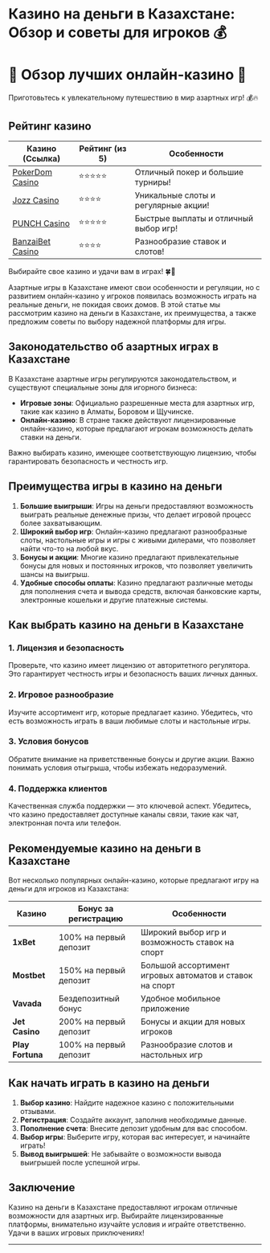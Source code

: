 # Казино на деньги в Казахстане: Обзор и советы для игроков 💰
# 🎲 Обзор лучших онлайн-казино 🎰

Приготовьтесь к увлекательному путешествию в мир азартных игр! 💰🔥

## Рейтинг казино

| Казино (Ссылка)                                   | Рейтинг (из 5) | Особенности                          |
|---------------------------------------------------|----------------|--------------------------------------|
| [PokerDom Casino](https://brandplay.link/Bxg7SC7H) | ⭐⭐⭐⭐⭐          | Отличный покер и большие турниры!   |
| [Jozz Casino](https://tk435zi5i9.com/alt/jozz/registration?e8250665e216213938eeaefaf3e61c0a) | ⭐⭐⭐⭐           | Уникальные слоты и регулярные акции! |
| [PUNCH Casino](https://betpunch1.com/d638d6d39)   | ⭐⭐⭐⭐⭐          | Быстрые выплаты и отличный выбор игр!|
| [BanzaiBet Casino](https://bnzstr009.com/e9rVJ)   | ⭐⭐⭐⭐           | Разнообразие ставок и слотов!       |

Выбирайте свое казино и удачи вам в играх! 🍀💸

Азартные игры в Казахстане имеют свои особенности и регуляции, но с развитием онлайн-казино у игроков появилась возможность играть на реальные деньги, не покидая своих домов. В этой статье мы рассмотрим казино на деньги в Казахстане, их преимущества, а также предложим советы по выбору надежной платформы для игры.

## Законодательство об азартных играх в Казахстане

В Казахстане азартные игры регулируются законодательством, и существуют специальные зоны для игорного бизнеса:
- **Игровые зоны**: Официально разрешенные места для азартных игр, такие как казино в Алматы, Боровом и Щучинске.
- **Онлайн-казино**: В стране также действуют лицензированные онлайн-казино, которые предлагают игрокам возможность делать ставки на деньги.

Важно выбирать казино, имеющее соответствующую лицензию, чтобы гарантировать безопасность и честность игр.

## Преимущества игры в казино на деньги

1. **Большие выигрыши**: Игры на деньги предоставляют возможность выиграть реальные денежные призы, что делает игровой процесс более захватывающим.
2. **Широкий выбор игр**: Онлайн-казино предлагают разнообразные слоты, настольные игры и игры с живыми дилерами, что позволяет найти что-то на любой вкус.
3. **Бонусы и акции**: Многие казино предлагают привлекательные бонусы для новых и постоянных игроков, что позволяет увеличить шансы на выигрыш.
4. **Удобные способы оплаты**: Казино предлагают различные методы для пополнения счета и вывода средств, включая банковские карты, электронные кошельки и другие платежные системы.

## Как выбрать казино на деньги в Казахстане

### 1. Лицензия и безопасность
Проверьте, что казино имеет лицензию от авторитетного регулятора. Это гарантирует честность игры и безопасность ваших личных данных.

### 2. Игровое разнообразие
Изучите ассортимент игр, которые предлагает казино. Убедитесь, что есть возможность играть в ваши любимые слоты и настольные игры.

### 3. Условия бонусов
Обратите внимание на приветственные бонусы и другие акции. Важно понимать условия отыгрыша, чтобы избежать недоразумений.

### 4. Поддержка клиентов
Качественная служба поддержки — это ключевой аспект. Убедитесь, что казино предоставляет доступные каналы связи, такие как чат, электронная почта или телефон.

## Рекомендуемые казино на деньги в Казахстане

Вот несколько популярных онлайн-казино, которые предлагают игру на деньги для игроков из Казахстана:

| Казино               | Бонус за регистрацию     | Особенности                               |
|---------------------|-------------------------|-------------------------------------------|
| **1xBet**           | 100% на первый депозит  | Широкий выбор игр и возможность ставок на спорт  |
| **Mostbet**         | 150% на первый депозит  | Большой ассортимент игровых автоматов и ставок на спорт |
| **Vavada**          | Бездепозитный бонус     | Удобное мобильное приложение              |
| **Jet Casino**      | 200% на первый депозит   | Бонусы и акции для новых игроков        |
| **Play Fortuna**    | 100% на первый депозит  | Разнообразие слотов и настольных игр     |

## Как начать играть в казино на деньги

1. **Выбор казино**: Найдите надежное казино с положительными отзывами.
2. **Регистрация**: Создайте аккаунт, заполнив необходимые данные.
3. **Пополнение счета**: Внесите депозит удобным для вас способом.
4. **Выбор игры**: Выберите игру, которая вас интересует, и начинайте играть!
5. **Вывод выигрышей**: Не забывайте о возможности вывода выигрышей после успешной игры.

## Заключение

Казино на деньги в Казахстане предоставляют игрокам отличные возможности для азартных игр. Выбирайте лицензированные платформы, внимательно изучайте условия и играйте ответственно. Удачи в ваших игровых приключениях!

---

